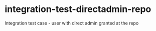 # integration-test-directadmin-repo
Integration test case - user with direct admin granted at the repo
